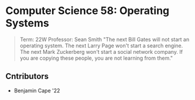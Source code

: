 # Computer Science 58: Operating Systems
> Term: 22W
> Professor: Sean Smith
> "The next Bill Gates will not start an operating system. The next Larry Page won't start a search engine. The next Mark Zuckerberg won't start a social network company. If you are copying these people, you are not learning from them."

## Cntributors
- Benjamin Cape '22
